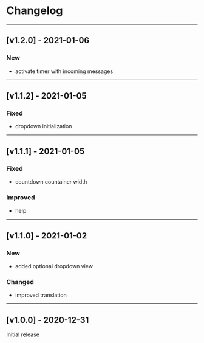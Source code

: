 # Changelog

----------
## [v1.2.0] - 2021-01-06

### New
- activate timer with incoming messages
  
----------
## [v1.1.2] - 2021-01-05

### Fixed
- dropdown initialization

----------
## [v1.1.1] - 2021-01-05

### Fixed
- countdown countainer width

### Improved
- help
  
----------
## [v1.1.0] - 2021-01-02

### New
- added optional dropdown view

### Changed
- improved translation

----------
## [v1.0.0] - 2020-12-31

Initial release